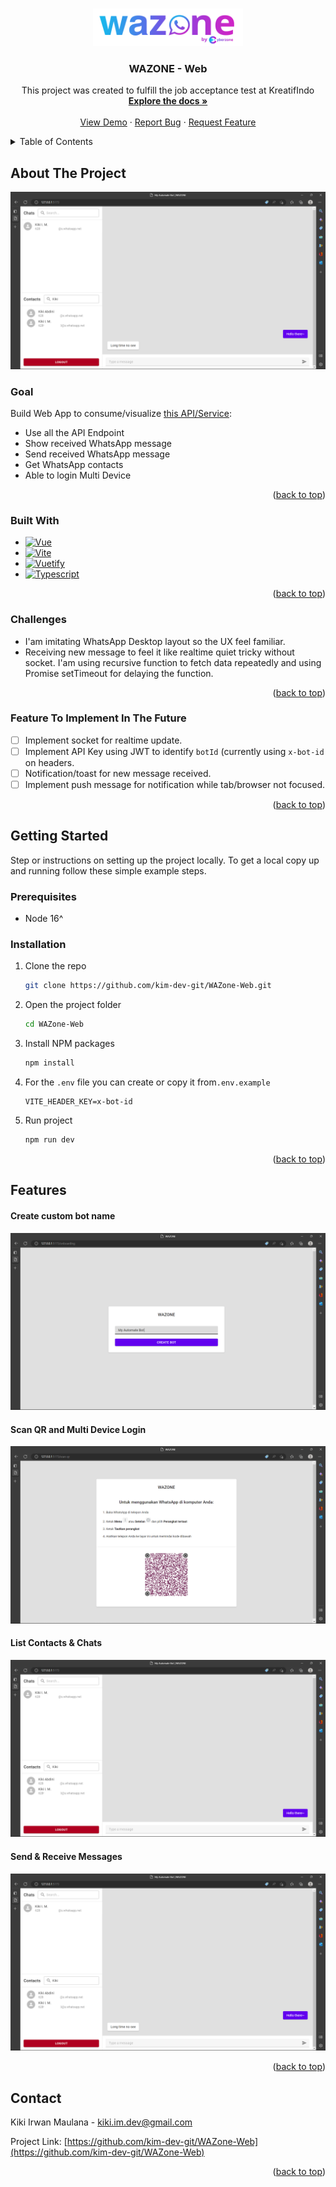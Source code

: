 <a name="readme-top"></a>

<!-- PROJECT LOGO -->
<br />
<div align="center">
  <a href="https://github.com/kim-dev-git/WAZone-Web">
    <img src="docs/logo.png" alt="Logo" width="240" height="60">
  </a>

<h3 align="center">WAZONE - Web</h3>

  <p align="center">
    This project was created to fulfill the job acceptance test at KreatifIndo
    <br />
    <a href="https://github.com/kim-dev-git/WAZone-Web"><strong>Explore the docs »</strong></a>
    <br />
    <br />
    <a href="https://github.com/kim-dev-git/WAZone-Web">View Demo</a>
    ·
    <a href="https://github.com/kim-dev-git/WAZone-Web/issues">Report Bug</a>
    ·
    <a href="https://github.com/kim-dev-git/WAZone-Web/issues">Request Feature</a>
  </p>
</div>



<!-- TABLE OF CONTENTS -->
<details>
  <summary>Table of Contents</summary>
  <ol>
    <li>
      <a href="#about-the-project">About The Project</a>
      <ul>
        <li><a href="#built-with">Built With</a></li>
        <li><a href="#challenges">Challenges</a></li>
        <li><a href="#feature-to-implement-in-the-future">Feature To Implement In The Future</a></li>
      </ul>
    </li>
    <li>
      <a href="#getting-started">Getting Started</a>
      <ul>
        <li><a href="#prerequisites">Prerequisites</a></li>
        <li><a href="#installation">Installation</a></li>
      </ul>
    </li>
    <li><a href="#features">Features</a></li>
    <li><a href="#contact">Contact</a></li>
  </ol>
</details>



<!-- ABOUT THE PROJECT -->
## About The Project

[![WAZONE Screen Shot][send-and-receive-message]](https://github.com/kim-dev-git/WAZone-Web)

### Goal

Build Web App to consume/visualize [this API/Service](https://github.com/kim-dev-git/WAZone-Server):
* Use all the API Endpoint
* Show received WhatsApp message
* Send received WhatsApp message
* Get WhatsApp contacts
* Able to login Multi Device

<p align="right">(<a href="#readme-top">back to top</a>)</p>



### Built With

* [![Vue][Vue.js]][Vue-url]
* [![Vite][Vite.js]][Vite-url]
* [![Vuetify][Vuetify.js]][Vuetify-url]
* [![Typescript][Typescript.js]][Typescript-url]

<p align="right">(<a href="#readme-top">back to top</a>)</p>

### Challenges

* I'am imitating WhatsApp Desktop layout so the UX feel familiar.
* Receiving new message to feel it like realtime quiet tricky without socket. I'am using recursive function to fetch data repeatedly and using Promise setTimeout for delaying the function.

<p align="right">(<a href="#readme-top">back to top</a>)</p>

### Feature To Implement In The Future

- [ ] Implement socket for realtime update.
- [ ] Implement API Key using JWT to identify `botId` (currently using `x-bot-id` on headers.
- [ ] Notification/toast for new message received.
- [ ] Implement push message for notification while tab/browser not focused.

<p align="right">(<a href="#readme-top">back to top</a>)</p>

<!-- GETTING STARTED -->
## Getting Started

Step or instructions on setting up the project locally.
To get a local copy up and running follow these simple example steps.

### Prerequisites

* Node 16^

### Installation

1. Clone the repo
   ```sh
   git clone https://github.com/kim-dev-git/WAZone-Web.git
   ```
2. Open the project folder
    ```sh
    cd WAZone-Web
    ```
3. Install NPM packages
   ```sh
   npm install
   ```
4. For the `.env` file you can create or copy it from`.env.example`
   ```env
   VITE_HEADER_KEY=x-bot-id
   ```
5. Run project
   ```sh
   npm run dev
   ```

<p align="right">(<a href="#readme-top">back to top</a>)</p>

## Features

#### Create custom bot name

[![Create Custom Bot Name Screen Shot][create-custom-bot-name]](https://example.com)


#### Scan QR and Multi Device Login


[![Scan QR and Multi Device Login Screen Shot][scan-qr-and-multi-device-login]](https://example.com)


#### List Contacts & Chats


[![List Contacts & Chats Screen Shot][contact-and-chat-list]](https://example.com)


#### Send & Receive Messages

[![Send & Receive Message Screen Shot][send-and-receive-message]](https://example.com)

<p align="right">(<a href="#readme-top">back to top</a>)</p>


<!-- CONTACT -->
## Contact

Kiki Irwan Maulana - kiki.im.dev@gmail.com

Project Link: [https://github.com/kim-dev-git/WAZone-Web](https://github.com/kim-dev-git/WAZone-Web)

<p align="right">(<a href="#readme-top">back to top</a>)</p>



<!-- MARKDOWN LINKS & IMAGES -->
<!-- https://www.markdownguide.org/basic-syntax/#reference-style-links -->
[contributors-shield]: https://img.shields.io/github/contributors/kim-dev-git/WAZone-Web.svg?style=for-the-badge
[contributors-url]: https://github.com/kim-dev-git/WAZone-Web/graphs/contributors
[forks-shield]: https://img.shields.io/github/forks/kim-dev-git/WAZone-Web.svg?style=for-the-badge
[forks-url]: https://github.com/kim-dev-git/WAZone-Web/network/members
[stars-shield]: https://img.shields.io/github/stars/kim-dev-git/WAZone-Web.svg?style=for-the-badge
[stars-url]: https://github.com/kim-dev-git/WAZone-Web/stargazers
[issues-shield]: https://img.shields.io/github/issues/kim-dev-git/WAZone-Web.svg?style=for-the-badge
[issues-url]: https://github.com/kim-dev-git/WAZone-Web/issues
[license-shield]: https://img.shields.io/github/license/kim-dev-git/WAZone-Web.svg?style=for-the-badge
[license-url]: https://github.com/kim-dev-git/WAZone-Web/blob/master/LICENSE.txt
[linkedin-shield]: https://img.shields.io/badge/-LinkedIn-black.svg?style=for-the-badge&logo=linkedin&colorB=555
[linkedin-url]: https://linkedin.com/in/linkedin_username
[product-screenshot]: images/screenshot.png
[logo]: docs/logo.png
[contact-and-chat-list]: docs/contact-and-chat-list.png
[create-custom-bot-name]: docs/create-custom-bot-name.png
[scan-qr-and-multi-device-login]: docs/scan-qr-and-multi-device-login.png
[send-and-receive-message]: docs/send-and-receive-message.png
[Express.js]: https://img.shields.io/badge/Express-35495E?style=for-the-badge&logo=express&logoColor=4FC08D
[Express-url]: https://express.org/
[TypeORM.js]: https://img.shields.io/badge/Type_ORM-35495E?style=for-the-badge&logo=typeorm&logoColor=4FC08D
[TypeORM-url]: https://typeorm.io/
[Baileys.js]: https://img.shields.io/badge/Baileys-35495E?style=for-the-badge&logo=baileys&logoColor=4FC08D
[Baileys-url]: https://github.com/adiwajshing/Baileys
[Node.js]: https://img.shields.io/badge/Node-35495E?style=for-the-badge&logo=nodedotjs&logoColor=4FC08D
[Node-url]: https://nodejs.org/
[Vue.js]: https://img.shields.io/badge/Vue_3-35495E?style=for-the-badge&logo=vuedotjs&logoColor=4FC08D
[Vue-url]: https://vuejs.org/
[Vite.js]: https://img.shields.io/badge/Vite-35495E?style=for-the-badge&logo=vite&logoColor=4FC08D
[Vite-url]: https://vite.org/
[Typescript.js]: https://img.shields.io/badge/Typescript-35495E?style=for-the-badge&logo=typescript&logoColor=4FC08D
[Typescript-url]: https://typescript.org/
[Vuetify.js]: https://img.shields.io/badge/Vuetify-35495E?style=for-the-badge&logo=vuetify&logoColor=4FC08D
[Vuetify-url]: https://next.vuetifyjs.com
